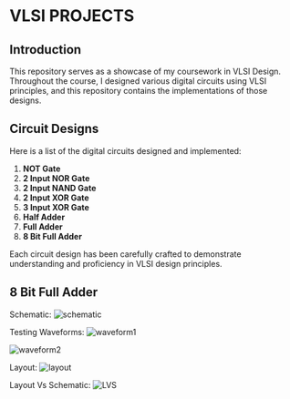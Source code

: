 # VLSI PROJECTS

## Introduction
This repository serves as a showcase of my coursework in VLSI Design. Throughout the course, I designed various digital circuits using VLSI principles, and this repository contains the implementations of those designs.

## Circuit Designs
Here is a list of the digital circuits designed and implemented:

1. **NOT Gate**
2. **2 Input NOR Gate**
3. **2 Input NAND Gate**
4. **2 Input XOR Gate**
5. **3 Input XOR Gate**
6. **Half Adder**
7. **Full Adder**
8. **8 Bit Full Adder**

Each circuit design has been carefully crafted to demonstrate understanding and proficiency in VLSI design principles. 

## 8 Bit Full Adder
Schematic:
![schematic](https://github.com/JuanCantu1/VLSI-Projects/assets/109363196/14950a35-a7a5-4e04-a627-c30fc15f4de9)

Testing Waveforms:
![waveform1](https://github.com/JuanCantu1/VLSI-Projects/assets/109363196/ed491b55-c104-4827-a2e1-75c8b6ece420)

![waveform2](https://github.com/JuanCantu1/VLSI-Projects/assets/109363196/efaa2670-e572-4df9-a467-45e0120509a0)

Layout:
![layout](https://github.com/JuanCantu1/VLSI-Projects/assets/109363196/05ad9ac4-f253-49bb-951f-123a32247b62)

Layout Vs Schematic:
![LVS](https://github.com/JuanCantu1/VLSI-Projects/assets/109363196/f6fcab74-4a32-4255-8c69-73852f8c4661)

